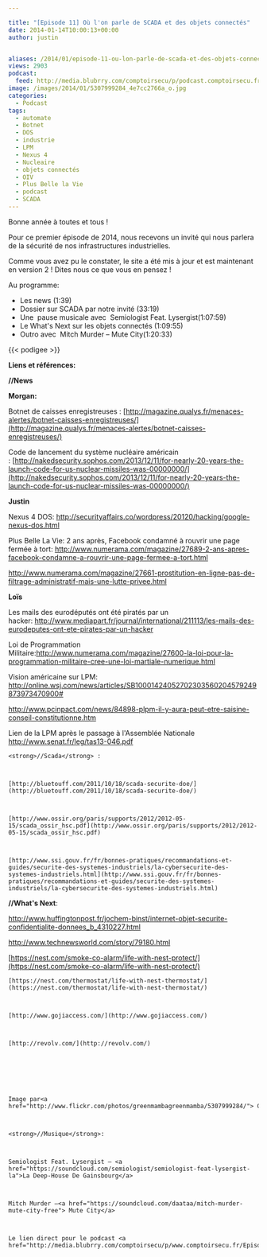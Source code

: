 ```yaml
---

title: "[Episode 11] Où l'on parle de SCADA et des objets connectés"
date: 2014-01-14T10:00:13+00:00
author: justin


aliases: /2014/01/episode-11-ou-lon-parle-de-scada-et-des-objets-connectes/
views: 2903
podcast:
  feed: http://media.blubrry.com/comptoirsecu/p/podcast.comptoirsecu.fr/CSEC.EP11.2014-01-13.SCADA.mp3
image: /images/2014/01/5307999284_4e7cc2766a_o.jpg
categories:
  - Podcast
tags:
  - automate
  - Botnet
  - DOS
  - industrie
  - LPM
  - Nexus 4
  - Nucleaire
  - objets connectés
  - OIV
  - Plus Belle la Vie
  - podcast
  - SCADA
---
```

Bonne année à toutes et tous !

Pour ce premier épisode de 2014, nous recevons un invité qui nous parlera de la sécurité de nos infrastructures industrielles.

Comme vous avez pu le constater, le site a été mis à jour et est maintenant en version 2 ! Dites nous ce que vous en pensez !

Au programme:

  * Les news (1:39)
  * Dossier sur SCADA par notre invité (33:19)
  * Une  pause musicale avec  Semiologist Feat. Lysergist(1:07:59)
  * Le What's Next sur les objets connectés (1:09:55)
  * Outro avec  Mitch Murder – Mute City(1:20:33)





  {{< podigee >}}




**Liens et références:**

**//News**

**Morgan:**

Botnet de caisses enregistreuses : [http://magazine.qualys.fr/menaces-alertes/botnet-caisses-enregistreuses/](http://magazine.qualys.fr/menaces-alertes/botnet-caisses-enregistreuses/)


  Code de lancement du système nucléaire américain : [http://nakedsecurity.sophos.com/2013/12/11/for-nearly-20-years-the-launch-code-for-us-nuclear-missiles-was-00000000/](http://nakedsecurity.sophos.com/2013/12/11/for-nearly-20-years-the-launch-code-for-us-nuclear-missiles-was-00000000/)






  <strong>Justin</strong>






  Nexus 4 DOS: <a href="http://securityaffairs.co/wordpress/20120/hacking/google-nexus-dos.html">http://securityaffairs.co/wordpress/20120/hacking/google-nexus-dos.html</a>






  Plus Belle La Vie: 2 ans après, Facebook condamné à rouvrir une page fermée à tort: <a href="http://www.numerama.com/magazine/27689-2-ans-apres-facebook-condamne-a-rouvrir-une-page-fermee-a-tort.html">http://www.numerama.com/magazine/27689-2-ans-apres-facebook-condamne-a-rouvrir-une-page-fermee-a-tort.html</a>






  <a href="http://www.numerama.com/magazine/27661-prostitution-en-ligne-pas-de-filtrage-administratif-mais-une-lutte-privee.html">http://www.numerama.com/magazine/27661-prostitution-en-ligne-pas-de-filtrage-administratif-mais-une-lutte-privee.html</a>






  <strong>Loïs</strong>






  Les mails des eurodéputés ont été piratés par un hacker: <a href="http://www.mediapart.fr/journal/international/211113/les-mails-des-eurodeputes-ont-ete-pirates-par-un-hacker">http://www.mediapart.fr/journal/international/211113/les-mails-des-eurodeputes-ont-ete-pirates-par-un-hacker</a>



  Loi de Programmation Militaire:<a href="http://www.numerama.com/magazine/27600-la-loi-pour-la-programmation-militaire-cree-une-loi-martiale-numerique.html">http://www.numerama.com/magazine/27600-la-loi-pour-la-programmation-militaire-cree-une-loi-martiale-numerique.html</a>



  Vision américaine sur LPM: <a href="http://online.wsj.com/news/articles/SB10001424052702303560204579249873973470900#">http://online.wsj.com/news/articles/SB10001424052702303560204579249873973470900#</a>



  <a href="http://www.pcinpact.com/news/84898-plpm-il-y-aura-peut-etre-saisine-conseil-constitutionne.htm">http://www.pcinpact.com/news/84898-plpm-il-y-aura-peut-etre-saisine-conseil-constitutionne.htm</a>



  Lien de la LPM après le passage à l'Assemblée Nationale <a href=" http://www.senat.fr/leg/tas13-046.pdf">http://www.senat.fr/leg/tas13-046.pdf</a>







    <strong>//Scada</strong> :



    [http://bluetouff.com/2011/10/18/scada-securite-doe/](http://bluetouff.com/2011/10/18/scada-securite-doe/)



    [http://www.ossir.org/paris/supports/2012/2012-05-15/scada_ossir_hsc.pdf](http://www.ossir.org/paris/supports/2012/2012-05-15/scada_ossir_hsc.pdf)



    [http://www.ssi.gouv.fr/fr/bonnes-pratiques/recommandations-et-guides/securite-des-systemes-industriels/la-cybersecurite-des-systemes-industriels.html](http://www.ssi.gouv.fr/fr/bonnes-pratiques/recommandations-et-guides/securite-des-systemes-industriels/la-cybersecurite-des-systemes-industriels.html)







  <strong>//What's Next</strong>:



  <a href="http://www.huffingtonpost.fr/jochem-binst/internet-objet-securite-confidentialite-donnees_b_4310227.html">http://www.huffingtonpost.fr/jochem-binst/internet-objet-securite-confidentialite-donnees_b_4310227.html</a>



  <a href="http://www.technewsworld.com/story/79180.html">http://www.technewsworld.com/story/79180.html</a>



  [https://nest.com/smoke-co-alarm/life-with-nest-protect/](https://nest.com/smoke-co-alarm/life-with-nest-protect/)




    [https://nest.com/thermostat/life-with-nest-thermostat/](https://nest.com/thermostat/life-with-nest-thermostat/)



    [http://www.gojiaccess.com/](http://www.gojiaccess.com/)



    [http://revolv.com/](http://revolv.com/)







    Image par<a href="http://www.flickr.com/photos/greenmambagreenmamba/5307999284/"> Green_Mamba</a>



    <strong>//Musique</strong>:



    Semiologist Feat. Lysergist – <a href="https://soundcloud.com/semiologist/semiologist-feat-lysergist-la">La Deep-House De Gainsbourg</a>



    Mitch Murder –<a href="https://soundcloud.com/daataa/mitch-murder-mute-city-free"> Mute City</a>



    Le lien direct pour le podcast <a href="http://media.blubrry.com/comptoirsecu/p/www.comptoirsecu.fr/Episode/ComptoirSecu_Episode_11_Scada.mp3">ici</a>

